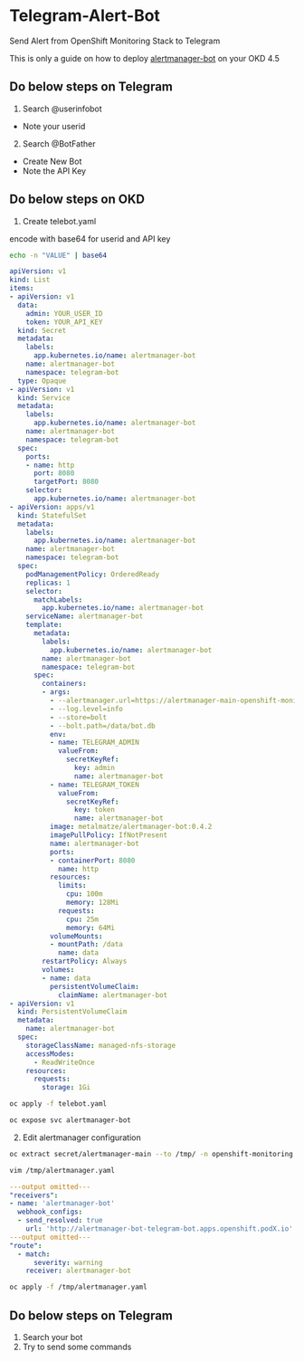 # Telegram-Alert-Bot
Send Alert from OpenShift Monitoring Stack to Telegram

This is only a guide on how to deploy [alertmanager-bot](https://github.com/metalmatze/alertmanager-bot) on your OKD 4.5

## Do below steps on Telegram
1. Search @userinfobot
  * Note your userid

2. Search @BotFather
  * Create New Bot
  * Note the API Key

## Do below steps on OKD
1. Create telebot.yaml

encode with base64 for userid and API key

```bash
echo -n "VALUE" | base64
```

```yaml
apiVersion: v1
kind: List
items:
- apiVersion: v1
  data:
    admin: YOUR_USER_ID
    token: YOUR_API_KEY
  kind: Secret
  metadata:
    labels:
      app.kubernetes.io/name: alertmanager-bot
    name: alertmanager-bot
    namespace: telegram-bot
  type: Opaque
- apiVersion: v1
  kind: Service
  metadata:
    labels:
      app.kubernetes.io/name: alertmanager-bot
    name: alertmanager-bot
    namespace: telegram-bot
  spec:
    ports:
    - name: http
      port: 8080
      targetPort: 8080
    selector:
      app.kubernetes.io/name: alertmanager-bot
- apiVersion: apps/v1
  kind: StatefulSet
  metadata:
    labels:
      app.kubernetes.io/name: alertmanager-bot
    name: alertmanager-bot
    namespace: telegram-bot
  spec:
    podManagementPolicy: OrderedReady
    replicas: 1
    selector:
      matchLabels:
        app.kubernetes.io/name: alertmanager-bot
    serviceName: alertmanager-bot
    template:
      metadata:
        labels:
          app.kubernetes.io/name: alertmanager-bot
        name: alertmanager-bot
        namespace: telegram-bot
      spec:
        containers:
        - args:
          - --alertmanager.url=https://alertmanager-main-openshift-monitoring.apps.openshift.podX.io
          - --log.level=info
          - --store=bolt
          - --bolt.path=/data/bot.db
          env:
          - name: TELEGRAM_ADMIN
            valueFrom:
              secretKeyRef:
                key: admin
                name: alertmanager-bot
          - name: TELEGRAM_TOKEN
            valueFrom:
              secretKeyRef:
                key: token
                name: alertmanager-bot
          image: metalmatze/alertmanager-bot:0.4.2
          imagePullPolicy: IfNotPresent
          name: alertmanager-bot
          ports:
          - containerPort: 8080
            name: http
          resources:
            limits:
              cpu: 100m
              memory: 128Mi
            requests:
              cpu: 25m
              memory: 64Mi
          volumeMounts:
          - mountPath: /data
            name: data
        restartPolicy: Always
        volumes:
        - name: data
          persistentVolumeClaim:
            claimName: alertmanager-bot
- apiVersion: v1
  kind: PersistentVolumeClaim
  metadata:
    name: alertmanager-bot
  spec:
    storageClassName: managed-nfs-storage
    accessModes:
      - ReadWriteOnce
    resources:
      requests:
        storage: 1Gi
```

```bash
oc apply -f telebot.yaml

oc expose svc alertmanager-bot
```

2. Edit alertmanager configuration
```bash
oc extract secret/alertmanager-main --to /tmp/ -n openshift-monitoring --confirm

vim /tmp/alertmanager.yaml
```

```yaml
---output omitted---
"receivers":
- name: 'alertmanager-bot'
  webhook_configs:
  - send_resolved: true
    url: 'http://alertmanager-bot-telegram-bot.apps.openshift.podX.io'
---output omitted---
"route":
  - match:
      severity: warning
    receiver: alertmanager-bot
```

```bash
oc apply -f /tmp/alertmanager.yaml
```

## Do below steps on Telegram

1. Search your bot
2. Try to send some commands
